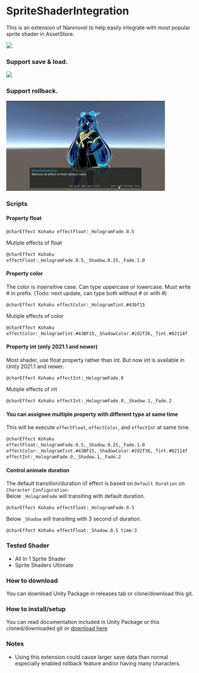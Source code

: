 # SpriteShaderIntegration

This is an extension of Naninovel to help easily integrate with most popular sprite shader in AssetStore.

![](https://github.com/restush/SpriteShaderIntegration/blob/resources-branch/SSI-demo1.gif)

### Support save & load.

![](https://github.com/restush/SpriteShaderIntegration/blob/resources-branch/SSI-demo2%20-%20Made%20with%20Clipchamp.gif)

### Support rollback.

![](https://github.com/restush/SpriteShaderIntegration/blob/resources-branch/SSI-demo3%20-%20Made%20with%20Clipchamp.gif)


### Scripts

#### Property float
````nani
@charEffect Kohaku effectFloat:_HologramFade.0.5
````
Mutiple effects of float
````nani
@charEffect Kohaku effectFloat:_HologramFade.0.5,_Shadow.0.25,_Fade.1.0
````
#### Property color
The color is insensitive case.
Can type uppercase or lowercase. Must write # in prefix. (Todo: next update, can type both without # or with #) 
````nani
@charEffect Kohaku effectColor:_HologramTint.#43bf15
````
Mutiple effects of color
````nani
@charEffect Kohaku effectColor:_HologramTint.#43BF15,_ShadowColor.#2d2f36,_Tint.#02114f
````
#### Property int (only 2021.1 and newer)
Most shader, use float property rather than int.
But now int is available in Unity 2021.1 and newer.
````nani
@charEffect Kohaku effectInt:_HologramFade.0
````
Mutiple effects of int
````nani
@charEffect Kohaku effectInt:_HologramFade.0,_Shadow.1,_Fade.2
````

#### You can assignee multiple property with different type at same time
This will be execute `effectFloat`, `effectColor`, and `effectInt` at same time.
````nani
@charEffect Kohaku effectFloat:_HologramFade.0.5,_Shadow.0.25,_Fade.1.0 effectColor:_HologramTint.#43BF15,_ShadowColor.#2d2f36,_Tint.#02114f effectInt:_HologramFade.0,_Shadow.1,_Fade.2
````

#### Control animate duration
The default transition/duration of effect is based on `Default Duration` on `Character Configuration`.\
Below `_HologramFade` will transiting with default duration.
````nani
@charEffect Kohaku effectFloat:_HologramFade.0.5
````
Below `_Shadow` will transiting with 3 second of duration.
````nani
@charEffect Kohaku effectFloat:_Shadow.0.5 time:3
````

### Tested Shader
- All In 1 Sprite Shader
- Sprite Shaders Ultimate

### How to download
You can download Unity Package in releases tab or clone/download this git.

### How to install/setup
You can read documentation included in Unity Package or this cloned/downloaded git or [download here](https://github.com/restush/SpriteShaderIntegration/blob/main/Documentation%20-%20SpriteShaderIntegration%20(SSI)%20for%20Naninovel.pdf)
 
### Notes
- Using this extension could cause larger save data than normal especially enabled rollback feature and/or having many characters.
